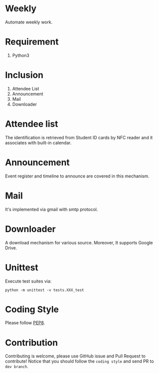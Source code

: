 # Weekly
Automate weekly work.

# Requirement
1. Python3

# Inclusion
1. Attendee List
2. Announcement
3. Mail
4. Downloader

# Attendee list
The identification is retrieved from Student ID cards by NFC reader and it associates with built-in calendar.

# Announcement
Event register and timeline to announce are covered in this mechanism.

# Mail
It's implemented via gmail with smtp protocol.

# Downloader
A download mechanism for various source. Moreover, It supports Google Drive.

# Unittest
Execute test suites via:
```shell=
python -m unittest -v tests.XXX_test
```
# Coding Style
Please follow [PEP8](https://www.python.org/dev/peps/pep-0008/).

# Contribution
Contributing is welcome, please use GitHub issue and Pull Request to contribute!
Notice that you should follow the `coding style` and send PR to `dev branch`.
